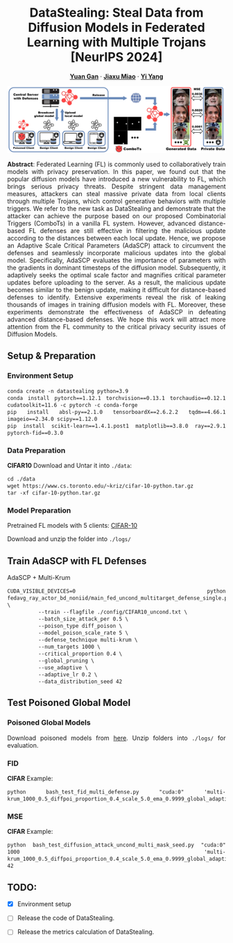<div align="center">
    
# DataStealing: Steal Data from Diffusion Models in Federated Learning with Multiple Trojans [NeurIPS 2024]

<a href="https://yuangan.github.io/"><strong>Yuan Gan</strong></a>
·
<a href="https://scholar.google.com/citations?user=kQ-FWd8AAAAJ&hl=zh-CN&oi=ao"><strong>Jiaxu Miao</strong></a>
·
<a href="https://scholar.google.com/citations?user=RMSuNFwAAAAJ&hl=en"><strong>Yi Yang</strong></a>

<a href="https://github.com/yuangan/DataStealing"><img src="./figures/intro.png" style="width: 1225px;"></a>

</div>
<div align="justify">

**Abstract**: Federated Learning (FL) is commonly used to collaboratively train models with privacy preservation. 
In this paper, we found out that the popular diffusion models have introduced a new vulnerability to FL, which brings serious privacy threats. 
Despite stringent data management measures, attackers can steal massive private data from local clients through multiple Trojans, which control 
generative behaviors with multiple triggers. We refer to the new task as DataStealing and demonstrate that the attacker can achieve the purpose 
based on our proposed Combinatorial Triggers (ComboTs) in a vanilla FL system. However, advanced distance-based FL defenses are still effective 
in filtering the malicious update according to the distances between each local update. Hence, we propose an Adaptive Scale Critical Parameters 
(AdaSCP) attack to circumvent the defenses and seamlessly incorporate malicious updates into the global model. Specifically, AdaSCP evaluates 
the importance of parameters with the gradients in dominant timesteps of the diffusion model. Subsequently, it adaptively seeks the optimal 
scale factor and magnifies critical parameter updates before uploading to the server. As a result, the malicious update becomes similar to 
the benign update, making it difficult for distance-based defenses to identify. Extensive experiments reveal the risk of leaking thousands 
of images in training diffusion models with FL. Moreover, these experiments demonstrate the effectiveness of AdaSCP in defeating advanced 
distance-based defenses. We hope this work will attract more attention from the FL community to the critical privacy security issues of Diffusion Models.

## Setup & Preparation

### Environment Setup
```
conda create -n datastealing python=3.9
conda install pytorch==1.12.1 torchvision==0.13.1 torchaudio==0.12.1 cudatoolkit=11.6 -c pytorch -c conda-forge
pip install absl-py==2.1.0 tensorboardX==2.6.2.2 tqdm==4.66.1 imageio==2.34.0 scipy==1.12.0 
pip install scikit-learn==1.4.1.post1 matplotlib==3.8.0 ray==2.9.1 pytorch-fid==0.3.0
```

### Data Preparation
**CIFAR10**
Download and Untar it into ```./data```:
```
cd ./data
wget https://www.cs.toronto.edu/~kriz/cifar-10-python.tar.gz
tar -xf cifar-10-python.tar.gz
```

### Model Preparation
Pretrained FL models with 5 clients: [CIFAR-10](https://disk.yandex.com/d/XhkEe5NWihCW6g)

Download and unzip the folder into ```./logs/```

## Train AdaSCP with FL Defenses

AdaSCP + Multi-Krum

```
CUDA_VISIBLE_DEVICES=0 python fedavg_ray_actor_bd_noniid/main_fed_uncond_multitarget_defense_single.py \
          --train --flagfile ./config/CIFAR10_uncond.txt \
          --batch_size_attack_per 0.5 \
          --poison_type diff_poison \
          --model_poison_scale_rate 5 \
          --defense_technique multi-krum \
          --num_targets 1000 \
          --critical_proportion 0.4 \
          --global_pruning \
          --use_adaptive \
          --adaptive_lr 0.2 \
          --data_distribution_seed 42
```

## Test Poisoned Global Model

### Poisoned Global Models
Download poisoned models from [here](https://disk.yandex.com/d/wzqExoBL-6uIpA). Unzip folders into ```./logs/``` for evaluation.

### FID
**CIFAR** Example:
```
python bash_test_fid_multi_defense.py "cuda:0" 'multi-krum_1000_0.5_diffpoi_proportion_0.4_scale_5.0_ema_0.9999_global_adaptive_0.2_single_tabel1'
```

### MSE
**CIFAR** Example:
```
python bash_test_diffusion_attack_uncond_multi_mask_seed.py "cuda:0" 1000 'multi-krum_1000_0.5_diffpoi_proportion_0.4_scale_5.0_ema_0.9999_global_adaptive_0.2_single_tabel1' 42
```

## TODO:
- [x] Environment setup
- [ ] Release the code of DataStealing.
- [ ] Release the metrics calculation of DataStealing.

